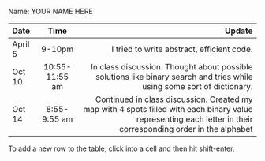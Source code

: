 Name: YOUR NAME HERE

| Date    |      Time      |                                                                                                                                                         Update |
|:--------|:--------------:|---------------------------------------------------------------------------------------------------------------------------------------------------------------:|
| April 5 |     9-10pm     |                                                                                                                     I tried to write abstract, efficient code. |
| Oct 10  | 10:55-11:55 am |                                        In class discussion. Thought about possible solutions like binary search and tries while using some sort of dictionary. |
| Oct 14  |  8:55-9:55 am  | Continued in class discussion. Created my map with 4 spots filled with each binary value representing each letter in their corresponding order in the alphabet |


To add a new row to the table, click into a cell and then hit shift-enter.